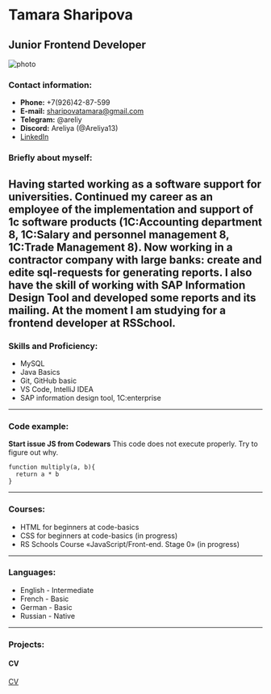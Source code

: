 # Tamara Sharipova
## Junior Frontend Developer
![photo](https://media-exp1.licdn.com/dms/image/C4E03AQFyOXMAJGsxAg/profile-displayphoto-shrink_400_400/0/1646927283420?e=1660176000&v=beta&t=BZG61zC063Ov5k8v0-3Qq9BCtZyuxyG3Ysm3cg8lR5E "Photo")

### Contact information:
* __Phone:__ +7(926)42-87-599
* **E-mail:** sharipovatamara@gmail.com
* __Telegram:__ @areliy
* **Discord:** Areliya (@Areliya13)
* [LinkedIn](https://www.linkedin.com/in/tamara-sharipova-525273234/ "LinkedIn")

### Briefly about myself:

Having started working as a software support for universities. Continued my career as an employee of the implementation and support of 1c software products (1C:Accounting department 8, 1C:Salary and personnel management 8, 1C:Trade Management 8).
Now working in a contractor company with large banks: create and edite sql-requests for generating reports. I also have the skill of working with SAP Information Design Tool and developed some reports and its mailing.
At the moment I am studying for a frontend developer at RSSchool.
---
### Skills and Proficiency:
* MySQL
* Java Basics
* Git, GitHub basic
* VS Code, IntelliJ IDEA
* SAP information design tool, 1C:enterprise
---
### Code example:
**Start issue JS from Codewars** This code does not execute properly. Try to figure out why.
```
function multiply(a, b){
  return a * b
}
```
---
### Courses:
* HTML for beginners at code-basics
* CSS for beginners at code-basics (in progress)
* RS Schools Course «JavaScript/Front-end. Stage 0» (in progress)
---
### Languages:
* English - Intermediate
* French - Basic
* German - Basic
* Russian - Native
---
### Projects:
#### CV
[CV](https://github.com/Areliya13/testcv1 "cv project")